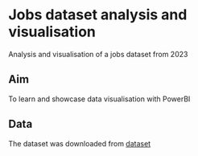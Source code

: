 # Jobs dataset analysis and visualisation
Analysis and visualisation of a jobs dataset from 2023

## Aim
To learn and showcase data visualisation with PowerBI

## Data
The dataset was downloaded from [dataset](https://huggingface.co/datasets/xanderios/linkedin-job-postings)
